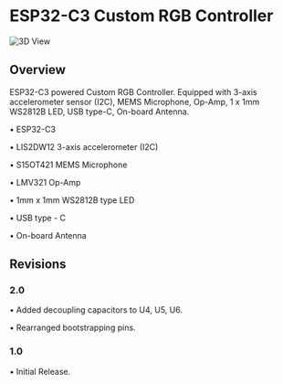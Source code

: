# ESP32-C3 Custom RGB Controller

![3D View](https://user-images.githubusercontent.com/95383090/230792590-40fd404d-087f-4cdb-9712-f6d4d5ffccc1.png)


 ## Overview
  ESP32-C3 powered Custom RGB Controller. Equipped with 3-axis accelerometer sensor (I2C), MEMS Microphone, Op-Amp, 1 x 1mm WS2812B LED, USB type-C, On-board Antenna.
 
 • ESP32-C3
 
 • LIS2DW12 3-axis accelerometer (I2C)
 
 • S15OT421 MEMS Microphone
 
 • LMV321 Op-Amp
 
 • 1mm x 1mm WS2812B type LED
 
 • USB type - C

 • On-board Antenna

 
 
 
 ## Revisions
 
 ### <b> 2.0 </b>
 
 • Added decoupling capacitors to U4, U5, U6.
 
 • Rearranged bootstrapping pins.
 
 
 ### <b> 1.0 </b>
 
 • Initial Release.
